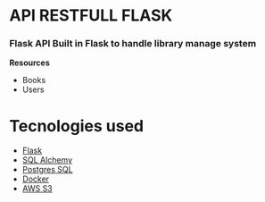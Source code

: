 # API RESTFULL FLASK   

### Flask API Built in Flask to handle library manage system

**Resources**  

* Books
* Users

# Tecnologies used
* [Flask](https://flask.palletsprojects.com/en/2.1.x/)
* [SQL Alchemy](https://www.sqlalchemy.org/)
* [Postgres SQL](https://www.postgresql.org/)
* [Docker](https://www.docker.com/)
* [AWS S3](https://aws.amazon.com/pt/s3/)




